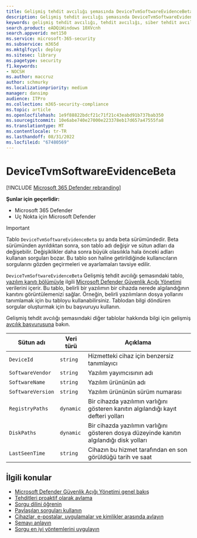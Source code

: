 ```yaml
---
title: Gelişmiş tehdit avcılığı şemasında DeviceTvmSoftwareEvidenceBeta tablosu
description: Gelişmiş tehdit avcılığı şemasında DeviceTvmSoftwareEvidenceBeta tablosunu kullanmayı öğrenin.
keywords: gelişmiş tehdit avcılığı, tehdit avcılığı, siber tehdit avcılığı, Microsoft 365 Defender, microsoft 365, m365, arama, sorgu, telemetri, şema başvurusu, kusto, tablo, sütun, veri türü, açıklama, tehdit & güvenlik açığı yönetimi, kanıt, yazılım kanıtı, TVM, cihaz yönetimi, yazılım, envanter, güvenlik açıkları, CVE Kimliği, OS DeviceTvmSoftwareEvidenceBeta
search.product: eADQiWindows 10XVcnh
search.appverid: met150
ms.service: microsoft-365-security
ms.subservice: m365d
ms.mktglfcycl: deploy
ms.sitesec: library
ms.pagetype: security
f1.keywords:
- NOCSH
ms.author: maccruz
author: schmurky
ms.localizationpriority: medium
manager: dansimp
audience: ITPro
ms.collection: m365-security-compliance
ms.topic: article
ms.openlocfilehash: 1e9f88822bdcf21c71f21c43eabd91b737bab350
ms.sourcegitcommit: 10e6abe740e27000e223378eb17d657a47555fa8
ms.translationtype: MT
ms.contentlocale: tr-TR
ms.lasthandoff: 08/31/2022
ms.locfileid: "67480569"
---
```

# <a name="devicetvmsoftwareevidencebeta"></a>DeviceTvmSoftwareEvidenceBeta

[!INCLUDE [Microsoft 365 Defender rebranding](../includes/microsoft-defender.md)]


**Şunlar için geçerlidir:**
- Microsoft 365 Defender
- Uç Nokta için Microsoft Defender

> [!IMPORTANT]
> Tablo `DeviceTvmSoftwareEvidenceBeta` şu anda beta sürümündedir. Beta sürümünden ayrıldıktan sonra, son tablo adı değişir ve sütun adları da değişebilir. Değişiklikler daha sonra büyük olasılıkla hala önceki adları kullanan sorguları bozar. Bu tablo son haline getirildiğinde kullanıcıların sorgularını gözden geçirmeleri ve ayarlamaları tavsiye edilir. 

`DeviceTvmSoftwareEvidenceBeta` Gelişmiş tehdit avcılığı şemasındaki tablo[, yazılım kanıtı bölümüyle](/microsoft-365/security/defender-endpoint/tvm-software-inventory#software-evidence) ilgili [Microsoft Defender Güvenlik Açığı Yönetimi](/windows/security/threat-protection/microsoft-defender-atp/next-gen-threat-and-vuln-mgt) verilerini içerir. Bu tablo, belirli bir yazılımın bir cihazda nerede algılandığının kanıtını görüntülemenizi sağlar. Örneğin, belirli yazılımların dosya yollarını tanımlamak için bu tabloyu kullanabilirsiniz. Tablodan bilgi döndüren sorgular oluşturmak için bu başvuruyu kullanın.

Gelişmiş tehdit avcılığı şemasındaki diğer tablolar hakkında bilgi için gelişmiş [avcılık başvurusuna](advanced-hunting-schema-tables.md) bakın.

| Sütun adı | Veri türü | Açıklama |
|-------------|-----------|-------------|
| `DeviceId` | `string` | Hizmetteki cihaz için benzersiz tanımlayıcı |
| `SoftwareVendor` | `string` | Yazılım yayımcısının adı |
| `SoftwareName` | `string` | Yazılım ürününün adı |
| `SoftwareVersion` | `string` | Yazılım ürününün sürüm numarası |
| `RegistryPaths` | `dynamic` | Bir cihazda yazılımın varlığını gösteren kanıtın algılandığı kayıt defteri yolları |
| `DiskPaths` | `dynamic` | Bir cihazda yazılımın varlığını gösteren dosya düzeyinde kanıtın algılandığı disk yolları |
| `LastSeenTime` | `string` | Cihazın bu hizmet tarafından en son görüldüğü tarih ve saat |

## <a name="related-topics"></a>İlgili konular

- [Microsoft Defender Güvenlik Açığı Yönetimi genel bakış](/windows/security/threat-protection/microsoft-defender-atp/next-gen-threat-and-vuln-mgt)
- [Tehditleri proaktif olarak avlama](advanced-hunting-overview.md)
- [Sorgu dilini öğrenin](advanced-hunting-query-language.md)
- [Paylaşılan sorguları kullanın](advanced-hunting-shared-queries.md)
- [Cihazlar, e-postalar, uygulamalar ve kimlikler arasında avlayın](advanced-hunting-query-emails-devices.md)
- [Şemayı anlayın](advanced-hunting-schema-tables.md)
- [Sorgu en iyi yöntemlerini uygulayın](advanced-hunting-best-practices.md)

